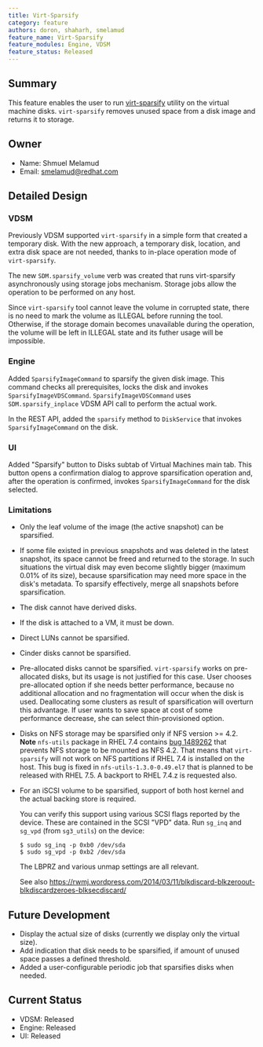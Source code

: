 ```yaml
---
title: Virt-Sparsify
category: feature
authors: doron, shaharh, smelamud
feature_name: Virt-Sparsify
feature_modules: Engine, VDSM
feature_status: Released
---
```



## Summary
This feature enables the user to run [virt-sparsify](http://libguestfs.org/virt-sparsify.1.html) utility on the virtual machine disks. `virt-sparsify` removes unused space from a disk image and returns it to storage.

## Owner
* Name: Shmuel Melamud
* Email: smelamud@redhat.com

## Detailed Design
### VDSM

Previously VDSM supported `virt-sparsify` in a simple form that created a temporary disk. With the new approach, a temporary disk, location, and extra disk space are not needed, thanks to in-place operation mode of `virt-sparsify`.

The new `SDM.sparsify_volume` verb was created that runs virt-sparsify asynchronously using storage jobs mechanism. Storage jobs allow the operation to be performed on any host.

Since `virt-sparsify` tool cannot leave the volume in corrupted state, there is no need to mark the volume as ILLEGAL before running the tool. Otherwise, if the storage domain becomes unavailable during the operation, the volume will be left in ILLEGAL state and its futher usage will be impossible.

### Engine
Added `SparsifyImageCommand` to sparsify the given disk image. This command checks all prerequisites, locks the disk and invokes `SparsifyImageVDSCommand`. `SparsifyImageVDSCommand` uses `SDM.sparsify_inplace` VDSM API call to perform the actual work.

In the REST API, added the `sparsify` method to `DiskService` that invokes `SparsifyImageCommand` on the disk.

### UI
Added "Sparsify" button to Disks subtab of Virtual Machines main tab. This button opens a confirmation dialog to approve sparsification operation and, after the operation is confirmed, invokes `SparsifyImageCommand` for the disk selected.

### Limitations
* Only the leaf volume of the image (the active snapshot) can be sparsified.
* If some file existed in previous snapshots and was deleted in the latest snapshot, its space cannot be freed and returned to the storage. In such situations the virtual disk may even become slightly bigger (maximum 0.01% of its size), because sparsification may need more space in the disk's metadata. To sparsify effectively, merge all snapshots before sparsification.
* The disk cannot have derived disks.
* If the disk is attached to a VM, it must be down.
* Direct LUNs cannot be sparsified.
* Cinder disks cannot be sparsified.
* Pre-allocated disks cannot be sparsified. `virt-sparsify` works on pre-allocated disks, but its usage is not justified for this case. User chooses pre-allocated option if she needs better performance, because no additional allocation and no fragmentation will occur when the disk is used. Deallocating some clusters as result of sparsification will overturn this advantage. If user wants to save space at cost of some performance decrease, she can select thin-provisioned option.
* Disks on NFS storage may be sparsified only if NFS version >= 4.2. **Note** `nfs-utils` package in RHEL 7.4 contains [bug 1489262](https://bugzilla.redhat.com/show_bug.cgi?id=1489262) that prevents NFS storage to be mounted as NFS 4.2. That means that `virt-sparsify` will not work on NFS partitions if RHEL 7.4 is installed on the host. This bug is fixed in `nfs-utils-1.3.0-0.49.el7` that is planned to be released with RHEL 7.5. A backport to RHEL 7.4.z is requested also.
* For an iSCSI volume to be sparsified, support of both host kernel and the actual backing store is required.

   You can verify this support using various SCSI flags reported by the device. These are contained in the SCSI "VPD" data. Run `sg_inq` and `sg_vpd` (from `sg3_utils`) on the device:

   ```
   $ sudo sg_inq -p 0xb0 /dev/sda
   $ sudo sg_vpd -p 0xb2 /dev/sda
   ```

   The LBPRZ and various unmap settings are all relevant.

   See also <https://rwmj.wordpress.com/2014/03/11/blkdiscard-blkzeroout-blkdiscardzeroes-blksecdiscard/>

## Future Development
* Display the actual size of disks (currently we display only the virtual size).
* Add indication that disk needs to be sparsified, if amount of unused space passes a defined threshold.
* Added a user-configurable periodic job that sparsifies disks when needed.

## Current Status
* VDSM: Released
* Engine: Released
* UI: Released
